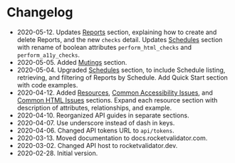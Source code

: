 # Changelog


* 2020-05-12. Updates [Reports](/api/reports) section, explaining how to create and delete Reports, and the new `checks` detail. Updates [Schedules](/api/schedules) section with rename of boolean attributes `perform_html_checks` and `perform_a11y_checks`.
* 2020-05-05. Added [Mutings](/api/mutings) section.
* 2020-05-04. Upgraded [Schedules](/api/schedules) section, to include Schedule listing, retrieving, and filtering of Reports by Schedule. Add Quick Start section with code examples.
* 2020-04-12. Added [Resources](/api/resources), [Common Accessibility Issues](/api/common_a11y_issues), and [Common HTML Issues](/api/common_html_issues) sections. Expand each resource section with description of attributes, relationships, and example.
* 2020-04-10. Reorganized API guides in separate sections.
* 2020-04-07. Use underscore instead of dash in keys.
* 2020-04-06. Changed API tokens URL to `api/tokens`.
* 2020-03-13. Moved documentation to docs.rocketvalidator.com.
* 2020-03-02. Changed API host to rocketvalidator.dev.
* 2020-02-28. Initial version.
